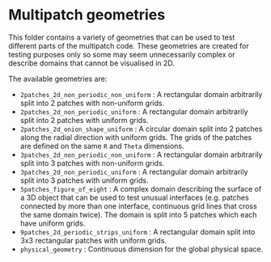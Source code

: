 # Multipatch geometries

This folder contains a variety of geometries that can be used to test different parts of the multipatch code. These geometries are created for testing purposes only so some may seem unnecessarily complex or describe domains that cannot be visualised in 2D.

The available geometries are:
- `2patches_2d_non_periodic_non_uniform` : A rectangular domain arbitrarily split into 2 patches with non-uniform grids.
- `2patches_2d_non_periodic_uniform` : A rectangular domain arbitrarily split into 2 patches with uniform grids.
- `2patches_2d_onion_shape_uniform` : A circular domain split into 2 patches along the radial direction with uniform grids. 
                                    The grids of the patches are defined on the same `R` and `Theta` dimensions. 
- `3patches_2d_non_periodic_non_uniform` : A rectangular domain arbitrarily split into 3 patches with non-uniform grids.
- `3patches_2d_non_periodic_uniform` : A rectangular domain arbitrarily split into 3 patches with uniform grids.
- `5patches_figure_of_eight` : A complex domain describing the surface of a 3D object that can be used to test unusual interfaces (e.g. patches connected by more than one interface, continuous grid lines that cross the same domain twice). The domain is split into 5 patches which each have uniform grids.
- `9patches_2d_periodic_strips_uniform` : A rectangular domain split into 3x3 rectangular patches with uniform grids.
- `physical_geometry` : Continuous dimension for the global physical space. 